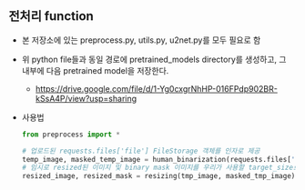 ## 전처리 function

- 본 저장소에 있는 preprocess.py, utils.py, u2net.py를 모두 필요로 함

- 위 python file들과 동일 경로에 pretrained_models directory를 생성하고, 그 내부에 다음 pretrained model을 저장한다.

    - https://drive.google.com/file/d/1-Yg0cxgrNhHP-016FPdp902BR-kSsA4P/view?usp=sharing

- 사용법

    ```python
    from preprocess import *
    
    # 업로드된 requests.files['file'] FileStorage 객체를 인자로 제공
    temp_image, masked_temp_image = human_binarization(requests.files['file'])
    # 임시로 resized된 이미지 및 binary mask 이미지를 우리가 사용할 target_size로 리사이즈
    resized_image, resized_mask = resizing(tmp_image, masked_tmp_image)
    ```

    

